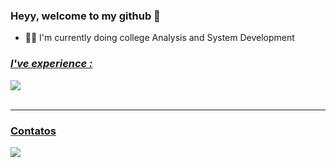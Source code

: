 ### Heyy, welcome to my github  👋

- 👨‍💻 I'm currently doing college Analysis and System Development

<div>
  <a href="https://github.com/gabrielbranco011%22%3E
  <img height="160em" src="https://github-readme-stats.vercel.app/api?username=gabrielbranco011&show_icons=true&theme=radical&include_all_commits=true&count_private=true%22/%3E
  <img height="160em" src="https://github-readme-stats.vercel.app/api/top-langs/?username=gabrielbranco011&layout=compact&langs_count=16&theme=radical&hide=vb%22/%3E
    </div><hr/>
  <div>

  </div>
 
 <div style="display: inline_block">
 
  ### *I've experience :* 
  <img src="https://skillicons.dev/icons?i=js,html,css"/>
<br><br>

   </div> <hr/>
  
 ### Contatos
  <div> 
  <a href="https://www.linkedin.com/in/gabriel-branco-rodrigues-bb7b21178/"target="_blank"><img src="https://img.shields.io/badge/-LinkedIn-%230077B5?style=for-the-badge&logo=linkedin&logoColor=white"target="_blank"></a> 

</div>
